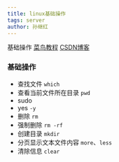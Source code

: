 ```yaml
---
title: linux基础操作
tags: server
author: 孙继红
---
```

基础操作
[菜鸟教程](http://www.runoob.com/linux/linux-filesystem.html)
[CSDN博客](http://blog.csdn.net/xsj_blog/article/details/52141501)
### 基础操作

* 查找文件 `which`
* 查看当前文件所在目录 `pwd`
* sudo
* yes `-y`
* 删除 `rm`
* 强制删除 `rm -rf`
* 创建目录 `mkdir`
* 分页显示文本文件内容 `more`、`less`
* 清除信息 `clear`

